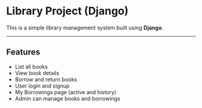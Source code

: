 # Library Project (Django)

This is a simple library management system built using **Django**.

---

## Features

- List all books
- View book details
- Borrow and return books
- User login and signup
- My Borrowings page (active and history)
- Admin can manage books and borrowings
